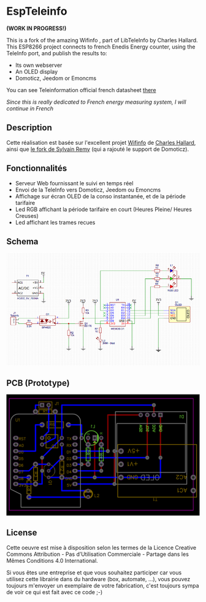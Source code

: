 # EspTeleinfo

**(WORK IN PROGRESS!)**


This is a fork of the amazing Wifinfo , part of LibTeleInfo by Charles Hallard. This ESP8266 project connects to french Enedis Energy counter, using the TeleInfo port, and publish the results to:

- Its own webserver
- An OLED display
- Domoticz, Jeedom or Emoncms

You can see Teleinformation official french datasheet [there][1]

*Since this is really dedicated to French energy measuring system, I will continue in French*

## Description

Cette réalisation est basée sur l'excellent  projet [Wifinfo][2] de [Charles Hallard][3], ainsi que [le fork de Sylvain Remy][4] (qui a rajouté le support de Domoticz).


## Fonctionnalités

- Serveur Web fournissant le suivi en temps réel
- Envoi de la TeleInfo vers Domoticz, Jeedom ou Emoncms
- Affichage sur écran OLED de la conso instantanée, et de la période tarifaire
- Led RGB affichant la période tarifaire en court (Heures Pleine/ Heures Creuses)
- Led affichant les trames recues

## Schema

![schematic](doc/img/schema.png)

## PCB (Prototype)

![proto](doc/img/pcb.png)


## License

Cette oeuvre est mise à disposition selon les termes de la Licence Creative Commons Attribution - Pas d’Utilisation Commerciale - Partage dans les Mêmes Conditions 4.0 International.

Si vous êtes une entreprise et que vous souhaitez participer car vous utilisez cette librairie dans du hardware (box, automate, ...), vous pouvez toujours m'envoyer un exemplaire de votre fabrication, c'est toujours sympa de voir ce qui est fait avec ce code ;-)

[1]: https://www.enedis.fr/sites/default/files/Enedis-NOI-CPT_02E.pdf
[2]: https://hallard.me/wifiinfo/
[3]: https://hallard.me
[4]: https://github.com/sremy91/LibTeleinfo
